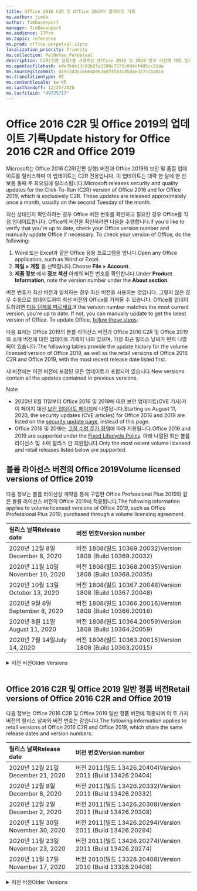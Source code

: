 ```yaml
---
title: Office 2016 C2R 및 Office 2019의 업데이트 기록
ms.author: timda
author: TimDavenport
manager: TimDavenport
ms.audience: ITPro
ms.topic: reference
ms.prod: office-perpetual-itpro
localization_priority: Priority
ms.collection: RelNotes_Perpetual
description: C2R(간편 실행)을 사용하는 Office 2016 및 2019 영구 버전에 대한 업데이트 기록을 IT 전문가에게 제공합니다.
ms.openlocfilehash: e9e7bde13c03b2fa1590c7575c0d4cf405cc21da
ms.sourcegitcommit: d4973d351666da9b360f4f83cd588e327ccbab1a
ms.translationtype: HT
ms.contentlocale: ko-KR
ms.lasthandoff: 12/22/2020
ms.locfileid: "49725717"
---
```

# <a name="update-history-for-office-2016-c2r-and-office-2019"></a><span data-ttu-id="72138-103">Office 2016 C2R 및 Office 2019의 업데이트 기록</span><span class="sxs-lookup"><span data-stu-id="72138-103">Update history for Office 2016 C2R and Office 2019</span></span>

<span data-ttu-id="72138-p101">Microsoft는 Office 2016 C2R(간편 실행) 버전과 Office 2019의 보안 및 품질 업데이트를 릴리스하며 이 업데이트는 C2R 전용입니다. 이 업데이트는 대략 한 달에 한 번 보통 둘째 주 화요일에 릴리스됩니다.</span><span class="sxs-lookup"><span data-stu-id="72138-p101">Microsoft releases security and quality updates for the Click-To-Run (C2R) version of Office 2016 and for Office 2019, which is exclusively C2R. These updates are released approximately once a month, usually on the second Tuesday of the month.</span></span>

<span data-ttu-id="72138-p102">최신 상태인지 확인하려는 경우 Office 버전 번호를 확인하고 필요한 경우 Office를 직접 업데이트합니다. Office의 버전을 확인하려면 다음을 수행합니다.</span><span class="sxs-lookup"><span data-stu-id="72138-p102">If you'd like to verify that you're up to date, check your Office version number and manually update Office if necessary. To check your version of Office, do the following:</span></span>

  1.    <span data-ttu-id="72138-108">Word 또는 Excel과 같은 Office 응용 프로그램을 엽니다.</span><span class="sxs-lookup"><span data-stu-id="72138-108">Open any Office application, such as Word or Excel.</span></span>
  2.    <span data-ttu-id="72138-109">**파일 > 계정** 을 선택합니다.</span><span class="sxs-lookup"><span data-stu-id="72138-109">Choose **File > Account**.</span></span>
  3.    <span data-ttu-id="72138-110">**제품 정보** 에서 **정보 섹션** 아래의 버전 번호를 확인합니다.</span><span class="sxs-lookup"><span data-stu-id="72138-110">Under **Product Information**, note the version number under the **About section**.</span></span>

<span data-ttu-id="72138-p103">버전 번호가 최신 버전과 일치하는 경우 최신 버전을 사용하는 것입니다. 그렇지 않은 경우 수동으로 업데이트하여 최신 버전의 Office를 가져올 수 있습니다. Office를 업데이트하려면 [다음 단계를 따르세요](https://support.office.com/article/2ab296f3-7f03-43a2-8e50-46de917611c5).</span><span class="sxs-lookup"><span data-stu-id="72138-p103">If the version number matches the most current version, you're up to date. If not, you can manually update to get the latest version of Office. To update Office, [follow these steps](https://support.office.com/article/2ab296f3-7f03-43a2-8e50-46de917611c5).</span></span>


<span data-ttu-id="72138-114">다음 표에는 Office 2019의 볼륨 라이선스 버전과 Office 2016 C2R 및 Office 2019의 소매 버전에 대한 업데이트 기록이 나와 있으며, 가장 최근 릴리스 날짜가 먼저 나열되어 있습니다.</span><span class="sxs-lookup"><span data-stu-id="72138-114">The following tables provide the update history for the volume licensed version of Office 2019, as well as the retail versions of Office 2016 C2R and Office 2019, with the most recent release date listed first.</span></span>

<span data-ttu-id="72138-115">새 버전에는 이전 버전에 포함된 모든 업데이트가 포함되어 있습니다.</span><span class="sxs-lookup"><span data-stu-id="72138-115">New versions contain all the updates contained in previous versions.</span></span>


 > [!NOTE]
> - <span data-ttu-id="72138-116">2020년 8월 11일부터 Office 2016 및 2019에 대한 보안 업데이트(CVE 기사)가 이 페이지 대신 [ 보안 업데이트 페이지](https://docs.microsoft.com/officeupdates/microsoft365-apps-security-updates)에 나열됩니다.</span><span class="sxs-lookup"><span data-stu-id="72138-116">Starting on August 11, 2020, the security updates (CVE articles) for Office 2016 and 2019 are listed on the [security update page](https://docs.microsoft.com/officeupdates/microsoft365-apps-security-updates), instead of this page.</span></span> 
> - <span data-ttu-id="72138-117">Office 2016 및 2019는 [고정 수명 주기 정책](https://docs.microsoft.com/lifecycle/policies/fixed)에 따라 지원됩니다.</span><span class="sxs-lookup"><span data-stu-id="72138-117">Office 2016 and 2019 are supported under the [Fixed Lifecycle Policy](https://docs.microsoft.com/lifecycle/policies/fixed).</span></span> <span data-ttu-id="72138-118">아래 나열된 최신 볼륨 라이선스 및 소매 릴리스 만 지원됩니다.</span><span class="sxs-lookup"><span data-stu-id="72138-118">Only the most recent volume licensed and retail releases listed below are supported.</span></span>


## <a name="volume-licensed-versions-of-office-2019"></a><span data-ttu-id="72138-119">볼륨 라이선스 버전의 Office 2019</span><span class="sxs-lookup"><span data-stu-id="72138-119">Volume licensed versions of Office 2019</span></span>
<span data-ttu-id="72138-120">다음 정보는 볼륨 라이선싱 계약을 통해 구입한 Office Professional Plus 2019와 같은 볼륨 라이선스 버전의 Office 2019에 적용됩니다.</span><span class="sxs-lookup"><span data-stu-id="72138-120">The following information applies to volume licensed versions of Office 2019, such as Office Professional Plus 2019, purchased through a volume licensing agreement.</span></span>

[//]: # (VL 테이블 시작 제거 안 함)


|<span data-ttu-id="72138-122">**릴리스 날짜**</span><span class="sxs-lookup"><span data-stu-id="72138-122">**Release date**</span></span>|<span data-ttu-id="72138-123">**버전 번호**</span><span class="sxs-lookup"><span data-stu-id="72138-123">**Version number**</span></span>|
|:-----|:-----|
|<span data-ttu-id="72138-124">2020년 12월 8일</span><span class="sxs-lookup"><span data-stu-id="72138-124">December 8, 2020</span></span>|<span data-ttu-id="72138-125">버전 1808(빌드 10369.20032)</span><span class="sxs-lookup"><span data-stu-id="72138-125">Version 1808 (Build 10369.20032)</span></span>|
|<span data-ttu-id="72138-126">2020년 11월 10일</span><span class="sxs-lookup"><span data-stu-id="72138-126">November 10, 2020</span></span>|<span data-ttu-id="72138-127">버전 1808(빌드 10368.20035)</span><span class="sxs-lookup"><span data-stu-id="72138-127">Version 1808 (Build 10368.20035)</span></span>|
|<span data-ttu-id="72138-128">2020년 10월 13일</span><span class="sxs-lookup"><span data-stu-id="72138-128">October 13, 2020</span></span>|<span data-ttu-id="72138-129">버전 1808(빌드 10367.20048)</span><span class="sxs-lookup"><span data-stu-id="72138-129">Version 1808 (Build 10367.20048)</span></span>|
|<span data-ttu-id="72138-130">2020년 9월 8일</span><span class="sxs-lookup"><span data-stu-id="72138-130">September 8, 2020</span></span>|<span data-ttu-id="72138-131">버전 1808(빌드 10366.20016)</span><span class="sxs-lookup"><span data-stu-id="72138-131">Version 1808 (Build 10366.20016)</span></span>|
|<span data-ttu-id="72138-132">2020년 8월 11일</span><span class="sxs-lookup"><span data-stu-id="72138-132">August 11, 2020</span></span>|<span data-ttu-id="72138-133">버전 1808(빌드 10364.20059)</span><span class="sxs-lookup"><span data-stu-id="72138-133">Version 1808 (Build 10364.20059)</span></span>|
|<span data-ttu-id="72138-134">2020년 7월 14일</span><span class="sxs-lookup"><span data-stu-id="72138-134">July 14, 2020</span></span>   |<span data-ttu-id="72138-135">버전 1808(빌드 10363.20015)</span><span class="sxs-lookup"><span data-stu-id="72138-135">Version 1808 (Build 10363.20015)</span></span>  |


[//]: # (VL TABLE END를 제거하지 마십시오.)

<details>
<summary><span data-ttu-id="72138-137">이전 버전</span><span class="sxs-lookup"><span data-stu-id="72138-137">Older Versions</span></span></summary>
 

[//]: # (VL 오래된 테이블 시작)을(를) 제거하지 마십시오.


|<span data-ttu-id="72138-139">**릴리스 날짜**</span><span class="sxs-lookup"><span data-stu-id="72138-139">**Release date**</span></span>|<span data-ttu-id="72138-140">**버전 번호**</span><span class="sxs-lookup"><span data-stu-id="72138-140">**Version number**</span></span>|
|:-----|:-----|
|<span data-ttu-id="72138-141">2020년 6월 9일</span><span class="sxs-lookup"><span data-stu-id="72138-141">June 9, 2020</span></span>   |<span data-ttu-id="72138-142">버전 1808(빌드 10361.20002)</span><span class="sxs-lookup"><span data-stu-id="72138-142">Version 1808 (Build 10361.20002)</span></span>  |
|<span data-ttu-id="72138-143">2020년 5월 12일</span><span class="sxs-lookup"><span data-stu-id="72138-143">May 12, 2020</span></span>   |<span data-ttu-id="72138-144">버전 1808(빌드 10359.20023)</span><span class="sxs-lookup"><span data-stu-id="72138-144">Version 1808 (Build 10359.20023)</span></span>  |
|<span data-ttu-id="72138-145">2020년 4월 14일</span><span class="sxs-lookup"><span data-stu-id="72138-145">April 14, 2020</span></span>   |<span data-ttu-id="72138-146">버전 1808(빌드 10358.20061)</span><span class="sxs-lookup"><span data-stu-id="72138-146">Version 1808 (Build 10358.20061)</span></span>  |
|<span data-ttu-id="72138-147">2020년 3월 10일</span><span class="sxs-lookup"><span data-stu-id="72138-147">March 10, 2020</span></span>   |<span data-ttu-id="72138-148">버전 1808 (빌드 10357.20081)</span><span class="sxs-lookup"><span data-stu-id="72138-148">Version 1808 (Build 10357.20081)</span></span>  |
|<span data-ttu-id="72138-149">2020년 2월 11일</span><span class="sxs-lookup"><span data-stu-id="72138-149">February 11, 2020</span></span>   |<span data-ttu-id="72138-150">버전 1808 (빌드 10356.20006)</span><span class="sxs-lookup"><span data-stu-id="72138-150">Version 1808 (Build 10356.20006)</span></span>  |


[//]: # (VL 오래된 테이블 종료)를 제거하지 마십시오.

</details>


<br/>

## <a name="retail-versions-of-office-2016-c2r-and-office-2019"></a><span data-ttu-id="72138-152">Office 2016 C2R 및 Office 2019 일반 정품 버전</span><span class="sxs-lookup"><span data-stu-id="72138-152">Retail versions of Office 2016 C2R and Office 2019</span></span>
<span data-ttu-id="72138-153">다음 정보는 Office 2016 C2R 및 Office 2019 일반 정품 버전에 적용되며 이 두 가지 버전의 릴리스 날짜와 버전 번호는 같습니다.</span><span class="sxs-lookup"><span data-stu-id="72138-153">The following information applies to retail versions of Office 2016 C2R and Office 2019, which share the same release dates and version numbers.</span></span>

[//]: # (VL 테이블 시작 제거 안 함)


|<span data-ttu-id="72138-155">**릴리스 날짜**</span><span class="sxs-lookup"><span data-stu-id="72138-155">**Release date**</span></span>|<span data-ttu-id="72138-156">**버전 번호**</span><span class="sxs-lookup"><span data-stu-id="72138-156">**Version number**</span></span>|
|:-----|:-----|
|<span data-ttu-id="72138-157">2020년 12월 21일</span><span class="sxs-lookup"><span data-stu-id="72138-157">December 21, 2020</span></span>|<span data-ttu-id="72138-158">버전 2011(빌드 13426.20404)</span><span class="sxs-lookup"><span data-stu-id="72138-158">Version 2011 (Build 13426.20404)</span></span>|
|<span data-ttu-id="72138-159">2020년 12월 8일</span><span class="sxs-lookup"><span data-stu-id="72138-159">December 8, 2020</span></span>|<span data-ttu-id="72138-160">버전 2011(빌드 13426.20332)</span><span class="sxs-lookup"><span data-stu-id="72138-160">Version 2011 (Build 13426.20332)</span></span>|
|<span data-ttu-id="72138-161">2020년 12월 2일</span><span class="sxs-lookup"><span data-stu-id="72138-161">December 2, 2020</span></span>|<span data-ttu-id="72138-162">버전 2011(빌드 13426.20308)</span><span class="sxs-lookup"><span data-stu-id="72138-162">Version 2011 (Build 13426.20308)</span></span>|
|<span data-ttu-id="72138-163">2020년 11월 30일</span><span class="sxs-lookup"><span data-stu-id="72138-163">November 30, 2020</span></span>|<span data-ttu-id="72138-164">버전 2011(빌드 13426.20294)</span><span class="sxs-lookup"><span data-stu-id="72138-164">Version 2011 (Build 13426.20294)</span></span>|
|<span data-ttu-id="72138-165">2020년 11월 23일</span><span class="sxs-lookup"><span data-stu-id="72138-165">November 23, 2020</span></span>|<span data-ttu-id="72138-166">버전 2011(빌드 13426.20274)</span><span class="sxs-lookup"><span data-stu-id="72138-166">Version 2011 (Build 13426.20274)</span></span>|
|<span data-ttu-id="72138-167">2020년 11월 17일</span><span class="sxs-lookup"><span data-stu-id="72138-167">November 17, 2020</span></span>|<span data-ttu-id="72138-168">버전 2010(빌드 13328.20408)</span><span class="sxs-lookup"><span data-stu-id="72138-168">Version 2010 (Build 13328.20408)</span></span>|


[//]: # (VL 테이블 시작 제거 안 함)

<details>
<summary><span data-ttu-id="72138-170">이전 버전</span><span class="sxs-lookup"><span data-stu-id="72138-170">Older Versions</span></span></summary>
 

[//]: # (VL 테이블 시작 제거 안 함)


|<span data-ttu-id="72138-172">**릴리스 날짜**</span><span class="sxs-lookup"><span data-stu-id="72138-172">**Release date**</span></span>|<span data-ttu-id="72138-173">**버전 번호**</span><span class="sxs-lookup"><span data-stu-id="72138-173">**Version number**</span></span>|
|:-----|:-----|
|<span data-ttu-id="72138-174">2020년 11월 10일</span><span class="sxs-lookup"><span data-stu-id="72138-174">November 10, 2020</span></span>|<span data-ttu-id="72138-175">버전 2010(빌드 13328.20356)</span><span class="sxs-lookup"><span data-stu-id="72138-175">Version 2010 (Build 13328.20356)</span></span>|
|<span data-ttu-id="72138-176">2020년 10월 27일</span><span class="sxs-lookup"><span data-stu-id="72138-176">October 27, 2020</span></span>|<span data-ttu-id="72138-177">버전 2010(빌드 13328.20292)</span><span class="sxs-lookup"><span data-stu-id="72138-177">Version 2010 (Build 13328.20292)</span></span>|
|<span data-ttu-id="72138-178">2020년 10월 21일</span><span class="sxs-lookup"><span data-stu-id="72138-178">October 21, 2020</span></span>|<span data-ttu-id="72138-179">버전 2009(빌드 13231.20418)</span><span class="sxs-lookup"><span data-stu-id="72138-179">Version 2009 (Build 13231.20418)</span></span>|
|<span data-ttu-id="72138-180">2020년 10월 13일</span><span class="sxs-lookup"><span data-stu-id="72138-180">October 13, 2020</span></span>|<span data-ttu-id="72138-181">버전 2009(빌드 13231.20390)</span><span class="sxs-lookup"><span data-stu-id="72138-181">Version 2009 (Build 13231.20390)</span></span>|
|<span data-ttu-id="72138-182">2020년 10월 8일</span><span class="sxs-lookup"><span data-stu-id="72138-182">October 8, 2020</span></span>|<span data-ttu-id="72138-183">버전 2009(빌드 13231.20368)</span><span class="sxs-lookup"><span data-stu-id="72138-183">Version 2009 (Build 13231.20368)</span></span>|
|<span data-ttu-id="72138-184">2020년 9월 28일</span><span class="sxs-lookup"><span data-stu-id="72138-184">September 28, 2020</span></span>|<span data-ttu-id="72138-185">버전 2009(빌드 13231.20262)</span><span class="sxs-lookup"><span data-stu-id="72138-185">Version 2009 (Build 13231.20262)</span></span>|
|<span data-ttu-id="72138-186">2020년 9월 22일</span><span class="sxs-lookup"><span data-stu-id="72138-186">September 22, 2020</span></span>|<span data-ttu-id="72138-187">버전 2008(빌드 13127.20508)</span><span class="sxs-lookup"><span data-stu-id="72138-187">Version 2008 (Build 13127.20508)</span></span>|
|<span data-ttu-id="72138-188">2020년 9월 9일</span><span class="sxs-lookup"><span data-stu-id="72138-188">September 9, 2020</span></span>|<span data-ttu-id="72138-189">버전 2008(빌드 13127.20408)</span><span class="sxs-lookup"><span data-stu-id="72138-189">Version 2008 (Build 13127.20408)</span></span>|
|<span data-ttu-id="72138-190">2020년 8월 31일</span><span class="sxs-lookup"><span data-stu-id="72138-190">August 31, 2020</span></span>|<span data-ttu-id="72138-191">버전 2008(빌드 13127.20296)</span><span class="sxs-lookup"><span data-stu-id="72138-191">Version 2008 (Build 13127.20296)</span></span>|
|<span data-ttu-id="72138-192">2020년 8월 25일</span><span class="sxs-lookup"><span data-stu-id="72138-192">August 25, 2020</span></span>|<span data-ttu-id="72138-193">버전 2007(빌드 13029.20460)</span><span class="sxs-lookup"><span data-stu-id="72138-193">Version 2007 (Build 13029.20460)</span></span>|
|<span data-ttu-id="72138-194">2020년 8월 11일</span><span class="sxs-lookup"><span data-stu-id="72138-194">August 11, 2020</span></span>|<span data-ttu-id="72138-195">버전 2007(빌드 13029.20344)</span><span class="sxs-lookup"><span data-stu-id="72138-195">Version 2007 (Build 13029.20344)</span></span>|
|<span data-ttu-id="72138-196">2020년 7월 30일</span><span class="sxs-lookup"><span data-stu-id="72138-196">July 30, 2020</span></span>|<span data-ttu-id="72138-197">버전 2007(빌드 13029.20308)</span><span class="sxs-lookup"><span data-stu-id="72138-197">Version 2007 (Build 13029.20308)</span></span>  |
|<span data-ttu-id="72138-198">2020년 7월 28일</span><span class="sxs-lookup"><span data-stu-id="72138-198">July 28, 2020</span></span>|<span data-ttu-id="72138-199">버전 2006(빌드 13001.20498)</span><span class="sxs-lookup"><span data-stu-id="72138-199">Version 2006 (Build 13001.20498)</span></span>  |
|<span data-ttu-id="72138-200">2020년 7월 14일</span><span class="sxs-lookup"><span data-stu-id="72138-200">July 14, 2020</span></span>|<span data-ttu-id="72138-201">버전 2006(빌드 13001.20384)</span><span class="sxs-lookup"><span data-stu-id="72138-201">Version 2006 (Build 13001.20384)</span></span>  |
|<span data-ttu-id="72138-202">2020년 6월 30일</span><span class="sxs-lookup"><span data-stu-id="72138-202">June 30, 2020</span></span>|<span data-ttu-id="72138-203">버전 2006(빌드 13001.20266)</span><span class="sxs-lookup"><span data-stu-id="72138-203">Version 2006 (Build 13001.20266)</span></span>  |
|<span data-ttu-id="72138-204">2020년 6월 24일</span><span class="sxs-lookup"><span data-stu-id="72138-204">June 24, 2020</span></span>|<span data-ttu-id="72138-205">버전 2005(빌드 12827.20470)</span><span class="sxs-lookup"><span data-stu-id="72138-205">Version 2005 (Build 12827.20470)</span></span>  |
|<span data-ttu-id="72138-206">2020년 6월 9일</span><span class="sxs-lookup"><span data-stu-id="72138-206">June 9, 2020</span></span>|<span data-ttu-id="72138-207">버전 2005(빌드 12827.20336)</span><span class="sxs-lookup"><span data-stu-id="72138-207">Version 2005 (Build 12827.20336)</span></span>  |
|<span data-ttu-id="72138-208">2020년 6월 2일</span><span class="sxs-lookup"><span data-stu-id="72138-208">June 2, 2020</span></span>|<span data-ttu-id="72138-209">버전 2005(빌드 12827.20268)</span><span class="sxs-lookup"><span data-stu-id="72138-209">Version 2005 (Build 12827.20268)</span></span>  |
|<span data-ttu-id="72138-210">2020년 5월 21일</span><span class="sxs-lookup"><span data-stu-id="72138-210">May 21, 2020</span></span>|<span data-ttu-id="72138-211">버전 2004(빌드 12730.20352)</span><span class="sxs-lookup"><span data-stu-id="72138-211">Version 2004 (Build 12730.20352)</span></span>  |
|<span data-ttu-id="72138-212">2020년 5월 12일</span><span class="sxs-lookup"><span data-stu-id="72138-212">May 12, 2020</span></span>|<span data-ttu-id="72138-213">버전 2004(버전 12730.20270)</span><span class="sxs-lookup"><span data-stu-id="72138-213">Version 2004 (Build 12730.20270)</span></span>  |
|<span data-ttu-id="72138-214">2020년 5월 4일</span><span class="sxs-lookup"><span data-stu-id="72138-214">May 4, 2020</span></span>|<span data-ttu-id="72138-215">버전 2004(빌드 12730.20250)</span><span class="sxs-lookup"><span data-stu-id="72138-215">Version 2004 (Build 12730.20250)</span></span>  |
|<span data-ttu-id="72138-216">2020년 4월 29일</span><span class="sxs-lookup"><span data-stu-id="72138-216">April 29, 2020</span></span>|<span data-ttu-id="72138-217">버전 2004(빌드 12730.20236)</span><span class="sxs-lookup"><span data-stu-id="72138-217">Version 2004 (Build 12730.20236)</span></span>  |
|<span data-ttu-id="72138-218">2020년 4월 15일</span><span class="sxs-lookup"><span data-stu-id="72138-218">April 15, 2020</span></span>|<span data-ttu-id="72138-219">버전 2003(빌드 12624.20466)</span><span class="sxs-lookup"><span data-stu-id="72138-219">Version 2003 (Build 12624.20466)</span></span>  |
|<span data-ttu-id="72138-220">2020년 4월 14일</span><span class="sxs-lookup"><span data-stu-id="72138-220">April 14, 2020</span></span>|<span data-ttu-id="72138-221">버전 2003(빌드 12624.20442)</span><span class="sxs-lookup"><span data-stu-id="72138-221">Version 2003 (Build 12624.20442)</span></span>  |
|<span data-ttu-id="72138-222">2020년 3월 31일</span><span class="sxs-lookup"><span data-stu-id="72138-222">March 31, 2020</span></span>|<span data-ttu-id="72138-223">버전 2003(빌드 12624.20382)</span><span class="sxs-lookup"><span data-stu-id="72138-223">Version 2003 (Build 12624.20382)</span></span>  |
|<span data-ttu-id="72138-224">2020년 3월 25일</span><span class="sxs-lookup"><span data-stu-id="72138-224">March 25, 2020</span></span>|<span data-ttu-id="72138-225">버전 2003 (빌드 12624.20320)</span><span class="sxs-lookup"><span data-stu-id="72138-225">Version 2003 (Build 12624.20320)</span></span>  |
|<span data-ttu-id="72138-226">2020년 3월 10일</span><span class="sxs-lookup"><span data-stu-id="72138-226">March 10, 2020</span></span>|<span data-ttu-id="72138-227">버전 2002 (빌드 12527.20278)</span><span class="sxs-lookup"><span data-stu-id="72138-227">Version 2002 (Build 12527.20278)</span></span>  |
|<span data-ttu-id="72138-228">2020년 3월 1일</span><span class="sxs-lookup"><span data-stu-id="72138-228">March 1, 2020</span></span>   |<span data-ttu-id="72138-229">버전 2002 (빌드 12527.20242)</span><span class="sxs-lookup"><span data-stu-id="72138-229">Version 2002 (Build 12527.20242)</span></span>  |


[//]: # (VL 테이블 종료제거 안 함)


</details>






